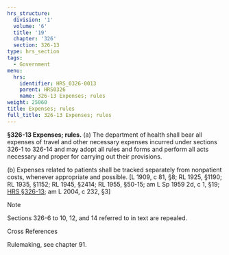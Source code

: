 ```yaml
---
hrs_structure:
  division: '1'
  volume: '6'
  title: '19'
  chapter: '326'
  section: 326-13
type: hrs_section
tags:
  - Government
menu:
  hrs:
    identifier: HRS_0326-0013
    parent: HRS0326
    name: 326-13 Expenses; rules
weight: 25060
title: Expenses; rules
full_title: 326-13 Expenses; rules
---
```

**§326-13 Expenses; rules.** (a) The department of health shall bear all expenses of travel and other necessary expenses incurred under sections 326-1 to 326-14 and may adopt all rules and forms and perform all acts necessary and proper for carrying out their provisions.

(b) Expenses related to patients shall be tracked separately from nonpatient costs, whenever appropriate and possible. [L 1909, c 81, §8; RL 1925, §1190; RL 1935, §1152; RL 1945, §2414; RL 1955, §50-15; am L Sp 1959 2d, c 1, §19; [HRS §326-13](/title-19/chapter-326/section-326-13/); am L 2004, c 232, §3]

Note

Sections 326-6 to 10, 12, and 14 referred to in text are repealed.

Cross References

Rulemaking, see chapter 91.